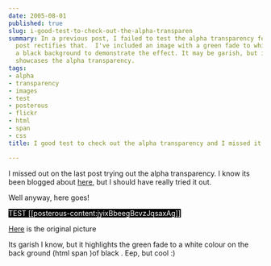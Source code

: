 ```yaml
---
date: 2005-08-01
published: true
slug: i-good-test-to-check-out-the-alpha-transparen
summary: In a previous post, I failed to test the alpha transparency feature.  This
  post rectifies that.  I've included an image with a green fade to white against
  a black background to demonstrate the effect. It may be garish, but it effectively
  showcases the alpha transparency.
tags:
- alpha
- transparency
- images
- test
- posterous
- flickr
- html
- span
- css
title: I good test to check out the alpha transparency and I missed it!

---
```

I missed out on the last post trying out the alpha transparency.  I know its been blogged about <a href="http://www.flickr.com/photos/markms/29803567/">here</a>, but I should have really tried it out.<p />Well anyway, here goes!<p /><span style="background-color: black; color: white;">TEST [[posterous-content:jyixBbeegBcvzJqsaxAg]]</span><p /><a href="http://www.kinlan.co.uk/images/imgFeedTran.png">Here</a> is the original picture <p />Its garish I know, but it highlights the green fade to a white colour on the back ground (html span )of black . Eep, but cool :)<p />

